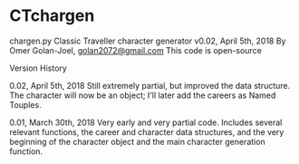 # CTchargen

chargen.py
Classic Traveller character generator
v0.02, April 5th, 2018
By Omer Golan-Joel, golan2072@gmail.com
This code is open-source

Version History

0.02, April 5th, 2018
Still extremely partial, but improved the data structure. The character will now be an object; I'll later add the careers as Named Touples.

0.01, March 30th, 2018
Very early and very partial code. Includes several relevant functions, the career and character data structures, and the very beginning of the character object and the main character generation function.
